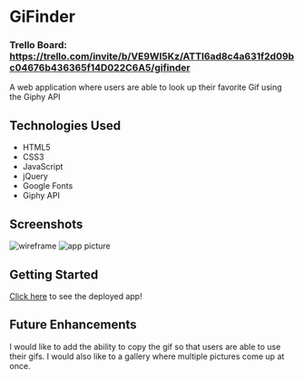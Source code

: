 # GiFinder

### Trello Board: https://trello.com/invite/b/VE9WI5Kz/ATTI6ad8c4a631f2d09bc04676b436365f14D022C6A5/gifinder

A web application where users are able to look up their favorite Gif using the Giphy API

## Technologies Used
* HTML5
* CSS3
* JavaScript
* jQuery
* Google Fonts
* Giphy API

## Screenshots
![wireframe](https://i.imgur.com/OCfNcQe.png)
![app picture](https://i.imgur.com/RW9uKgh.png)

## Getting Started
[Click here](https://samuelperalesg.github.io/Gif_Finder/) to see the deployed app!

## Future Enhancements
I would like to add the ability to copy the gif so that users are able to use their gifs.
I would also like to a gallery where multiple pictures come up at once. 
